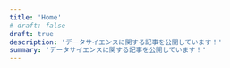 ```yaml
---
title: 'Home'
# draft: false
draft: true
description: 'データサイエンスに関する記事を公開しています！'
summary: 'データサイエンスに関する記事を公開しています！'
---
```

